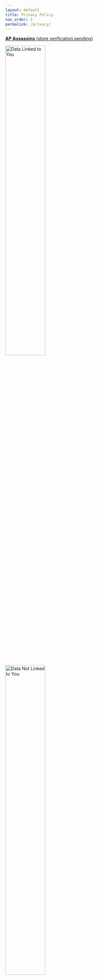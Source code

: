 ```yaml
---
layout: default
title: Privacy Policy
nav_order: 2
permalink: /privacy/
---
```



[**AP Assassins** (store verification pending)]()

<img src="../images/data_linked_to_you.png" alt="Data Linked to You" width="50%">
<img src="../images/data_not_linked_to_you.png" alt="Data Not Linked to You" width="50%">

### Privacy Policy
